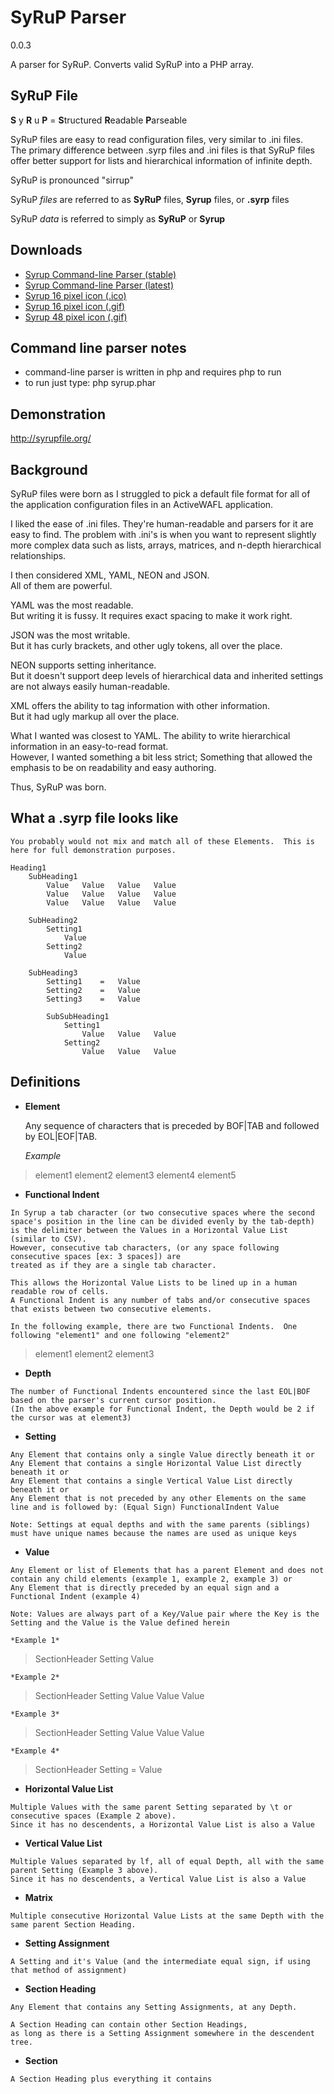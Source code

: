 SyRuP Parser
===========
0.0.3

A parser for SyRuP.
Converts valid SyRuP into a PHP array.

SyRuP File
-----------

**S** y **R** u **P** = 
**S**tructured **R**eadable **P**arseable

SyRuP files are easy to read configuration files, very similar to .ini files.  
The primary difference between .syrp files and .ini files is that SyRuP files offer better support for lists and hierarchical information of infinite depth.

SyRuP is pronounced "sirrup"

SyRuP *files* are referred to as 
**SyRuP** files,
**Syrup** files, or
**.syrp** files

SyRuP *data* is referred to simply as 
**SyRuP** or **Syrup**

Downloads
-------------
+ [Syrup Command-line Parser (stable)](http://syrupfile.org/Downloads/syrup.phar)
+ [Syrup Command-line Parser (latest)](http://syrupfile.org/Downloads/syrup.latest.phar)
+ [Syrup 16 pixel icon (.ico)](http://syrupfile.org/Downloads/Icons/text-x-syrp.ico)
+ [Syrup 16 pixel icon (.gif)](http://syrupfile.org/Downloads/Icons/text-x-syrp-16.gif)
+ [Syrup 48 pixel icon (.gif)](http://syrupfile.org/Downloads/Icons/text-x-syrp-48.gif)

Command line parser notes
------------------
+ command-line parser is written in php and requires php to run
+ to run just type: php syrup.phar

Demonstration
-------------
http://syrupfile.org/

Background
-----------

SyRuP files were born as I struggled to pick a default file format for all of the application configuration files in an ActiveWAFL application.  

I liked the ease of .ini files.  They're human-readable and parsers for it are easy to find.
The problem with .ini's is when you want to represent slightly more complex data such as lists, arrays, matrices, and n-depth hierarchical relationships.

I then considered XML, YAML, NEON and JSON.  
All of them are powerful.  

YAML was the most readable.  
But writing it is fussy.  It requires exact spacing to make it work right.

JSON was the most writable.  
But it has curly brackets, and other ugly tokens, all over the place.

NEON supports setting inheritance.  
But it doesn't support deep levels of hierarchical data and inherited settings are not always easily human-readable.

XML offers the ability to tag information with other information.  
But it had ugly markup all over the place.

What I wanted was closest to YAML.  The ability to write hierarchical information in an easy-to-read format.  
However, I wanted something a bit less strict; Something that allowed the emphasis to be on readability and easy authoring.

Thus, SyRuP was born.

What a .syrp file looks like
-----------


>
	You probably would not mix and match all of these Elements.  This is here for full demonstration purposes.
	
    Heading1
        SubHeading1
            Value	Value	Value	Value
            Value	Value	Value	Value
            Value	Value	Value	Value

        SubHeading2
            Setting1
                Value
            Setting2
                Value

        SubHeading3
            Setting1	=	Value
            Setting2	=	Value
            Setting3	=	Value

            SubSubHeading1
                Setting1
                    Value	Value	Value
                Setting2
                    Value	Value	Value

Definitions
-----------

+	**Element**

	Any sequence of characters that is preceded by BOF|TAB and followed by EOL|EOF|TAB.

	*Example*
>	element1		element2	element3
	element4		element5

+    **Functional Indent**

	In Syrup a tab character (or two consecutive spaces where the second space's position in the line can be divided evenly by the tab-depth) is the delimiter between the Values in a Horizontal Value List (similar to CSV).
	However, consecutive tab characters, (or any space following consecutive spaces [ex: 3 spaces]) are
	treated as if they are a single tab character.

	This allows the Horizontal Value Lists to be lined up in a human readable row of cells.
	A Functional Indent is any number of tabs and/or consecutive spaces that exists between two consecutive elements.

	In the following example, there are two Functional Indents.  One following "element1" and one following "element2"
>	element1				element2						element3

+    **Depth**

	The number of Functional Indents encountered since the last EOL|BOF based on the parser's current cursor position.  
	(In the above example for Functional Indent, the Depth would be 2 if the cursor was at element3)

+    **Setting**

	Any Element that contains only a single Value directly beneath it or
	Any Element that contains a single Horizontal Value List directly beneath it or
	Any Element that contains a single Vertical Value List directly beneath it or
	Any Element that is not preceded by any other Elements on the same line and is followed by: (Equal Sign) FunctionalIndent Value  

    Note: Settings at equal depths and with the same parents (siblings) must have unique names because the names are used as unique keys

+    **Value**

	Any Element or list of Elements that has a parent Element and does not contain any child elements (example 1, example 2, example 3) or
	Any Element that is directly preceded by an equal sign and a Functional Indent (example 4)

	Note: Values are always part of a Key/Value pair where the Key is the Setting and the Value is the Value defined herein

	*Example 1*
>	SectionHeader 
		  Setting
			  Value

	*Example 2*
>	SectionHeader
		  Setting
			  Value	Value	Value

	*Example 3* 
>	SectionHeader
		  Setting
			  Value
			  Value
			  Value

	*Example 4* 
>	SectionHeader
		  Setting		=	Value

+    **Horizontal Value List**

	Multiple Values with the same parent Setting separated by \t or consecutive spaces (Example 2 above).
	Since it has no descendents, a Horizontal Value List is also a Value

+    **Vertical Value List**

	Multiple Values separated by lf, all of equal Depth, all with the same parent Setting (Example 3 above).
	Since it has no descendents, a Vertical Value List is also a Value

+    **Matrix**

	Multiple consecutive Horizontal Value Lists at the same Depth with the same parent Section Heading.

+    **Setting Assignment**

	A Setting and it's Value (and the intermediate equal sign, if using that method of assignment)

+    **Section Heading**

	Any Element that contains any Setting Assignments, at any Depth.

	A Section Heading can contain other Section Headings,  
	as long as there is a Setting Assignment somewhere in the descendent tree.

+    **Section**

	A Section Heading plus everything it contains